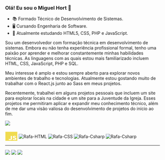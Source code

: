 ### Olá! Eu sou o Miguel Hort 👋

- 📚 Formado Técnico de Desenvolvimento de Sistemas.
- 🖥️ Cursando Engenharia de Software.
- 🌱 Atualmente estudando HTML5, CSS, PHP e JavaScript.

Sou um desenvolvedor com formação técnica em desenvolvimento de sistemas. Embora eu não tenha experiência profissional formal, tenho uma paixão por aprender e melhorar constantemente minhas habilidades técnicas. As linguagens com as quais estou mais familiarizado incluem HTML, CSS, JavaScript, PHP e SQL.

Meu interesse é amplo e estou sempre aberto para explorar novos ambientes de trabalho e tecnologias. Atualmente estou gostando muito de trabalhar com o React.js junto ao Sass em meus projetos.

Recentemente, trabalhei em alguns projetos pessoais que incluem um site para explorar locais na cidade e um site para a Juventude da Igreja. Esses projetos me permitiram aplicar e expandir meu conhecimento técnico, além de me dar uma visão valiosa do desenvolvimento de projetos do início ao fim.

<div>
        <a href="https://www.linkedin.com/in/miguel-hort-a05537204/"></a>
        <img height="180em"
            src="https://github-readme-stats.vercel.app/api/top-langs/?username=MiguelHort&layout=compact&theme=tokyonight">
    </div>
    <div style="display: inline_block"><br>
      <img align="center" alt="Rafa-Js" height="30" width="40"
            src="https://raw.githubusercontent.com/devicons/devicon/master/icons/javascript/javascript-plain.svg">
        <img align="center" alt="Rafa-HTML" height="30" width="40"
            src="https://cdn.jsdelivr.net/gh/devicons/devicon/icons/html5/html5-original.svg">
        <img align="center" alt="Rafa-CSS" height="30" width="40"
            src="https://cdn.jsdelivr.net/gh/devicons/devicon/icons/css3/css3-original.svg">
        <img align="center" alt="Rafa-Csharp" height="30" width="40"
            src="https://cdn.jsdelivr.net/gh/devicons/devicon/icons/php/php-original.svg">
        <img align="center" alt="Rafa-Csharp" height="30" width="40"
            src="https://cdn.jsdelivr.net/gh/devicons/devicon/icons/nodejs/nodejs-original.svg">
    </div> <hr>
    <div>
        <a href="https://www.instagram.com/miguelhort/" target="_blank"><img
                src="https://img.shields.io/badge/-Instagram-%23E4405F?style=for-the-badge&logo=instagram&logoColor=white"
                target="_blank"></a>
        <a href="mailto:miguel.d.hort@gmail.com"><img
                src="https://img.shields.io/badge/-Gmail-%23333?style=for-the-badge&logo=gmail&logoColor=white"
                target="_blank"></a>
        <a href="https://www.linkedin.com/in/miguel-hort-a05537204/" target="_blank"><img
                src="https://img.shields.io/badge/-LinkedIn-%230077B5?style=for-the-badge&logo=linkedin&logoColor=white"
                target="_blank"></a>
    </div>
